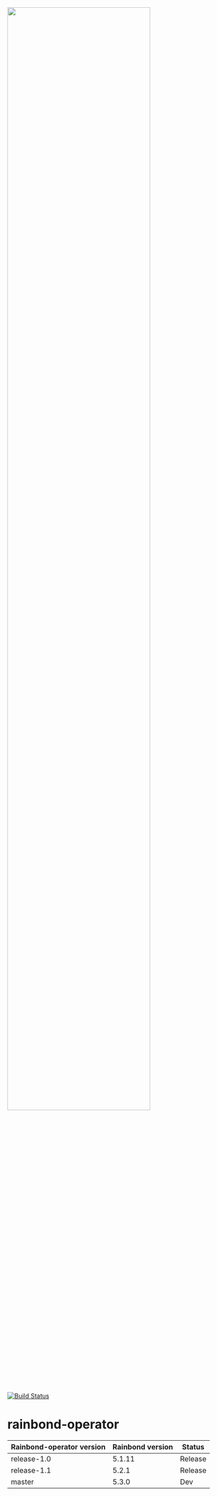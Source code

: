 <img src="https://grstatic.oss-cn-shanghai.aliyuncs.com/images/rainbond%20log_full.png" width="80%" />

[![Build Status](https://travis-ci.org/goodrain/rainbond-operator.svg?branch=master)](https://travis-ci.org/goodrain/rainbond-operator)

# rainbond-operator

| Rainbond-operator version | Rainbond version | Status  |
| ------------------------- | ---------------- | ------- |
| release-1.0               | 5.1.11           | Release |
| release-1.1               | 5.2.1            | Release |
| master                    | 5.3.0            | Dev     |

